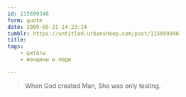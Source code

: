 ```yaml
---
id: 115699346
form: quote
date: 2009-05-31 14:23:14
tumblr: https://untitled.urbansheep.com/post/115699346
title: 
tags:
    - цитаты
    - женщины и люди

---
```


<blockquote>
When God created Man, She was only testing.
</blockquote>


